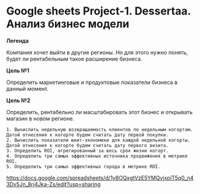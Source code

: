 # Google sheets Project-1. Dessertaa. Анализ бизнес модели

**Легенда**  	

Компания хочет выйти в другие регионы. Но для этого нужно понять, будет ли рентабельным такое расширение бизнеса.	
		
**Цель №1**	

Определить маркетинговые и продуктовые показатели бизнеса в данный момент.
	
**Цель №2**	

Определить, рентабельно ли масштабировать этот бизнес и открывать магазин в новом регионе.					
							
	1. Вычислить недельную возвращаемость клиентов по недельным когортам. Датой отнесения к когорте будем считать дату первой покупки.					
	2. Вычислить показатели юнит-экономики для каждой недельной когорты. Датой отнесения к когорте будем считать дату первого визита.					
	3. Определить ROI, агрегированный за весь срок жизни когорт.					
	4. Определить три самых эффективных источника продвижения в метрике ROI.					
	5. Определить три самых эффективных города в метрике ROI.					
												

https://docs.google.com/spreadsheets/d/1y8OQxgtVzE5YMQvjxpiT5q0_n43Dv5Jn_8rj4Jka-Zs/edit?usp=sharing
